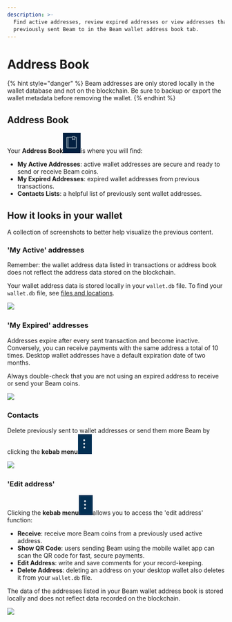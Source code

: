 ```yaml
---
description: >-
  Find active addresses, review expired addresses or view addresses that you
  previously sent Beam to in the Beam wallet address book tab.
---
```


# Address Book

{% hint style="danger" %}
Beam addresses are only stored locally in the wallet database and not on the blockchain. Be sure to backup or export the wallet metadata before removing the wallet.
{% endhint %}

## Address Book

Your **Address Book**<img src=".gitbook/assets/Screen Shot 2021-07-03 at 5.07.56 PM.png" alt="" data-size="line">is where you will find:

* **My Active Addresses**: active wallet addresses are secure and ready to send or receive Beam coins.&#x20;
* **My Expired Addresses**: expired wallet addresses from previous transactions.
* **Contacts Lists**: a helpful list of previously sent wallet addresses.&#x20;

## **How it looks in your wallet**

A collection of screenshots to better help visualize the previous content.

### **'My Active' addresses**

Remember: the wallet address data listed in transactions or address book does not reflect the address data stored on the blockchain.

Your wallet address data is stored locally in your `wallet.db` file. To find your `wallet.db` file, see [files and locations](files-and-locations/).

![](.gitbook/assets/2022-06-23\_16-10-32.png)

### 'My Expired' addresses

Addresses expire after every sent transaction and become inactive. Conversely, you can receive payments with the same address a total of 10 times. Desktop wallet addresses have a default expiration date of two months.

Always double-check that you are not using an expired address to receive or send your Beam coins.

![](.gitbook/assets/2022-06-23\_16-11-10.png)

### **Contacts**

Delete previously sent to wallet addresses or send them more Beam by clicking the **kebab menu**<img src=".gitbook/assets/Screen Shot 2021-07-14 at 5.19.47 PM.png" alt="" data-size="line"> &#x20;

![](.gitbook/assets/2022-06-23\_16-11-30.png)

### 'Edit address'

Clicking the **kebab menu**<img src=".gitbook/assets/Screen Shot 2021-07-14 at 5.19.47 PM.png" alt="" data-size="line">allows you to access the 'edit address' function:

* **Receive**: receive more Beam coins from a previously used active address.
* **Show QR Code**: users sending Beam using the mobile wallet app can scan the QR code for fast, secure payments.
* **Edit Address**: write and save comments for your record-keeping.
* **Delete Address**: deleting an address on your desktop wallet also deletes it from your `wallet.db` file.

The data of the addresses listed in your Beam wallet address book is stored locally and does not reflect data recorded on the blockchain.

![](.gitbook/assets/2022-06-23\_16-10-53.png)

